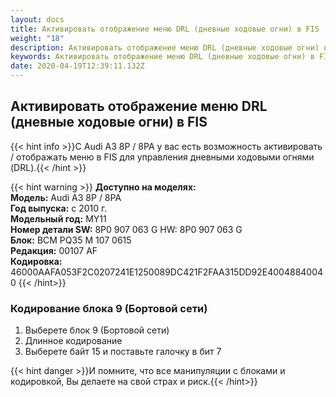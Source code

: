```yaml
---
layout: docs
title: Активировать отображение меню DRL (дневные ходовые огни) в FIS
weight: "18"
description: Активировать отображение меню DRL (дневные ходовые огни) в FIS
keywords: Активировать отображение меню DRL (дневные ходовые огни) в FIS
date: 2020-04-19T12:39:11.132Z
---
```

## Активировать отображение меню DRL (дневные ходовые огни) в FIS

{{< hint info >}}С Audi A3 8P / 8PA у вас есть возможность активировать / отображать меню в FIS для управления дневными ходовыми огнями (DRL).{{< /hint >}}

{{< hint warning >}}
**Доступно на моделях:**\
**Модель:** Audi A3 8P / 8PA\
**Год выпуска:** с 2010 г.\
**Модельный год:** MY11\
**Номер детали SW:** 8P0 907 063 G HW: 8P0 907 063 G\
**Блок:** BCM PQ35 M 107 0615\
**Редакция:** 00107 AF\
**Кодировка:** 46000AAFA053F2C0207241E1250089DC421F2FAA315DD92E40048840040
{{< /hint>}}

### **Кодирование блока 9 (Бортовой сети)**

1. Выберете блок 9 (Бортовой сети)
2. Длинное кодирование
3. Выберете байт 15 и поставьте галочку в бит 7

{{< hint danger >}}И помните, что все манипуляции с блоками и кодировкой, Вы делаете на свой страх и риск.{{< /hint>}}